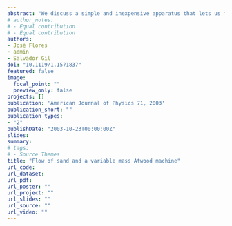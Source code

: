 ```yaml
---
abstract: "We discuss a simple and inexpensive apparatus that lets us measure the instantaneous flow rate of granular media, such as sand, in real time. The measurements allow us to elucidate the phenomenological laws that govern the flow of granular media through an aperture. We use this apparatus to construct a variable mass system and study the motion of an Atwood machine with one weight changing in time in a controlled manner. The study illustrates Newton’s second law for variable mass systems and lets us investigate the dependence of the flow rate on acceleration."
# author_notes:
# - Equal contribution
# - Equal contribution
authors:
- José Flores
- admin
- Salvador Gil
doi: "10.1119/1.1571837"
featured: false
image:
  focal_point: ""
  preview_only: false
projects: []
publication: 'American Journal of Physics 71, 2003'
publication_short: ""
publication_types:
- "2"
publishDate: "2003-10-23T00:00:00Z"
slides: 
summary: 
# tags:
# - Source Themes
title: "Flow of sand and a variable mass Atwood machine"
url_code: 
url_dataset: 
url_pdf: 
url_poster: ""
url_project: ""
url_slides: ""
url_source: ""
url_video: ""
---
```


